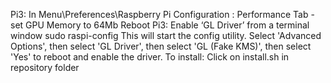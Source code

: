 Pi3: In Menu\Preferences\Raspberry Pi Configuration :
Performance Tab - set GPU Memory to 64Mb
Reboot
Pi3: Enable ‘GL Driver’ from a terminal window
sudo raspi-config
This will start the config utility. Select 'Advanced Options', then select 'GL Driver', then select 'GL (Fake KMS)', then select 'Yes' to reboot and enable the driver. 
To install:
Click on install.sh in repository folder
